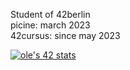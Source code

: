 Student of 42berlin <br>
picine: march 2023 <br>
42cursus: since may 2023 <br>

<a href="https://github.com/JaeSeoKim/badge42"><img src="https://badge42.vercel.app/api/v2/clkk1fcrd004408l27lnhx3x4/stats?cursusId=21&coalitionId=undefined" alt="ole's 42 stats" /></a>

